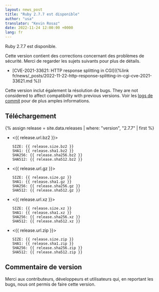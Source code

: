 ```yaml
---
layout: news_post
title: "Ruby 2.7.7 est disponible"
author: "usa"
translator: "Kevin Rosaz"
date: 2022-11-24 12:00:00 +0000
lang: fr
---
```


Ruby 2.7.7 est disponible.

Cette version contient des corrections concernant des problèmes de sécurité.
Merci de regarder les sujets suivants pour plus de détails.

* [CVE-2021-33621: HTTP response splitting in CGI]({%link fr/news/_posts/2022-11-22-http-response-splitting-in-cgi-cve-2021-33621.md %})

Cette version inclut également la résolution de bugs. They are not considered to affect compatibility with previous versions.
Voir les [logs de commit](https://github.com/ruby/ruby/compare/v2_7_6...v2_7_7) pour de plus amples informations.

## Téléchargement

{% assign release = site.data.releases | where: "version", "2.7.7" | first %}

* <{{ release.url.bz2 }}>

      SIZE: {{ release.size.bz2 }}
      SHA1: {{ release.sha1.bz2 }}
      SHA256: {{ release.sha256.bz2 }}
      SHA512: {{ release.sha512.bz2 }}

* <{{ release.url.gz }}>

      SIZE: {{ release.size.gz }}
      SHA1: {{ release.sha1.gz }}
      SHA256: {{ release.sha256.gz }}
      SHA512: {{ release.sha512.gz }}

* <{{ release.url.xz }}>

      SIZE: {{ release.size.xz }}
      SHA1: {{ release.sha1.xz }}
      SHA256: {{ release.sha256.xz }}
      SHA512: {{ release.sha512.xz }}

* <{{ release.url.zip }}>

      SIZE: {{ release.size.zip }}
      SHA1: {{ release.sha1.zip }}
      SHA256: {{ release.sha256.zip }}
      SHA512: {{ release.sha512.zip }}

## Commentaire de version

Merci aux contributeurs, développeurs et utilisateurs qui, en reportant les bugs, nous ont permis de faire cette version.
